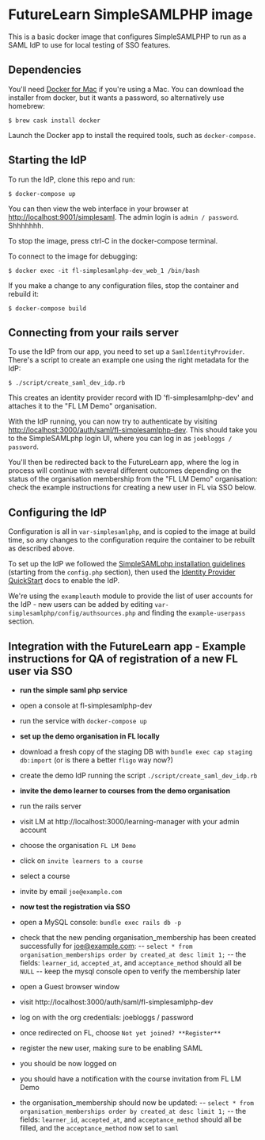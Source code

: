 # FutureLearn SimpleSAMLPHP image 

This is a basic docker image that configures SimpleSAMLPHP to run as a
SAML IdP to use for local testing of SSO features.

## Dependencies

You'll need [Docker for Mac](https://docs.docker.com/docker-for-mac/) if
you're using a Mac. You can download the installer from docker, but it
wants a password, so alternatively use homebrew:

    $ brew cask install docker

Launch the Docker app to install the required tools, such as `docker-compose`.

## Starting the IdP

To run the IdP, clone this repo and run:

    $ docker-compose up

You can then view the web interface in your browser at
<http://localhost:9001/simplesaml>. The admin login is `admin / password`.
Shhhhhhh.

To stop the image, press ctrl-C in the docker-compose terminal.

To connect to the image for debugging:

    $ docker exec -it fl-simplesamlphp-dev_web_1 /bin/bash

If you make a change to any configuration files, stop the container and
rebuild it:

    $ docker-compose build

## Connecting from your rails server

To use the IdP from our app, you need to set up a
`SamlIdentityProvider`. There's a script to create an example one using
the right metadata for the IdP:

    $ ./script/create_saml_dev_idp.rb

This creates an identity provider record with ID 'fl-simplesamlphp-dev'
and attaches it to the "FL LM Demo" organisation.

With the IdP running, you can now try to authenticate by visiting
<http://localhost:3000/auth/saml/fl-simplesamlphp-dev>. This should take
you to the SimpleSAMLphp login UI, where you can log in as `joebloggs / password`.

You'll then be redirected back to the FutureLearn app, where the log in 
process will continue with several different outcomes depending on the status 
of the organisation membership from the "FL LM Demo" organisation: check
the example instructions for creating a new user in FL via SSO below.

## Configuring the IdP

Configuration is all in `var-simplesamlphp`, and is copied to the image
at build time, so any changes to the configuration require the container
to be rebuilt as described above.

To set up the IdP we followed the [SimpleSAMLphp installation
guidelines](https://simplesamlphp.org/docs/stable/simplesamlphp-install#section_8)
(starting from the `config.php` section), then used the [Identity
Provider
QuickStart](https://simplesamlphp.org/docs/stable/simplesamlphp-idp)
docs to enable the IdP.

We're using the `exampleauth` module to provide the list of user
accounts for the IdP - new users can be added by editing
`var-simplesamlphp/config/authsources.php` and finding the
`example-userpass` section.

## Integration with the FutureLearn app - Example instructions for QA of registration of a new FL user via SSO

- **run the simple saml php service**
- open a console at fl-simplesamlphp-dev
- run the service with `docker-compose up`

- **set up the demo organisation in FL locally**
- download a fresh copy of the staging DB with `bundle exec cap staging db:import` (or is there a better `fligo` way now?)
- create the demo IdP running the script `./script/create_saml_dev_idp.rb`

- **invite the demo learner to courses from the demo organisation**
- run the rails server
- visit LM at http://localhost:3000/learning-manager with your admin account
- choose the organisation `FL LM Demo`
- click on `invite learners to a course`
- select a course
- invite by email `joe@example.com`

- **now test the registration via SSO**
- open a MySQL console: `bundle exec rails db -p`
- check that the new pending organisation_membership has been created successfully for joe@example.com:
-- `select * from organisation_memberships order by created_at desc limit 1;`
-- the fields: `learner_id`, `accepted_at`, and `acceptance_method` should all be `NULL`
-- keep the mysql console open to verify the membership later
- open a Guest browser window
- visit http://localhost:3000/auth/saml/fl-simplesamlphp-dev
- log on with the org credentials: joebloggs / password
- once redirected on FL, choose `Not yet joined? **Register**`
- register the new user, making sure to be enabling SAML
- you should be now logged on 
- you should have a notification with the course invitation from FL LM Demo
- the organisation_membership should now be updated:
-- `select * from organisation_memberships order by created_at desc limit 1;`
-- the fields: `learner_id`, `accepted_at`, and `acceptance_method` should all be filled, and the `acceptance_method` now set to `saml`
